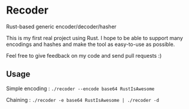 # Recoder
Rust-based generic encoder/decoder/hasher 

This is my first real project using Rust. I hope to be able to support many encodings and hashes and make the tool as easy-to-use as possible.

Feel free to give feedback on my code and send pull requests :)


## Usage

Simple encoding :
`./recoder --encode base64 RustIsAwesome` 

Chaining :
`./recoder -e base64 RustIsAwesome | ./recoder -d` 
